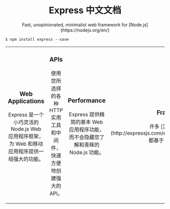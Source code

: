 <h1 align="center">Express 中文文档</h1>

<p align="center">Fast, unopinionated, minimalist web framework for [Node.js](https://nodejs.org/en/)</p>

```
$ npm install express --save
```

<table>
  <tbody>
    <tr>
      <td align="center" valign="middle">
        <h3>Web Applications</h3>
        <p>Express 是一个小巧灵活的 Node.js Web 应用程序框架，为 Web 和移动应用程序提供一组强大的功能。</p>
      </td>
      <td align="center" valign="middle">
        <h3>APIs</h3>
        <p>使用您所选择的各种 HTTP 实用工具和中间件，快速方便地创建强大的 API。</p>
      </td>
      <td align="center" valign="middle">
        <h3>Performance</h3>
        <p>Express 提供精简的基本 Web 应用程序功能，而不会隐藏您了解和青睐的 Node.js 功能。</p>
      </td>
      <td align="center" valign="middle">
        <h3>Frameworks</h3>
        <p>许多 [流行的开发框架](http://expressjs.com/en/resources/frameworks.html) 都基于 Express 构建。</p>
      </td>
    </tr>
  </tbody>
</table>
